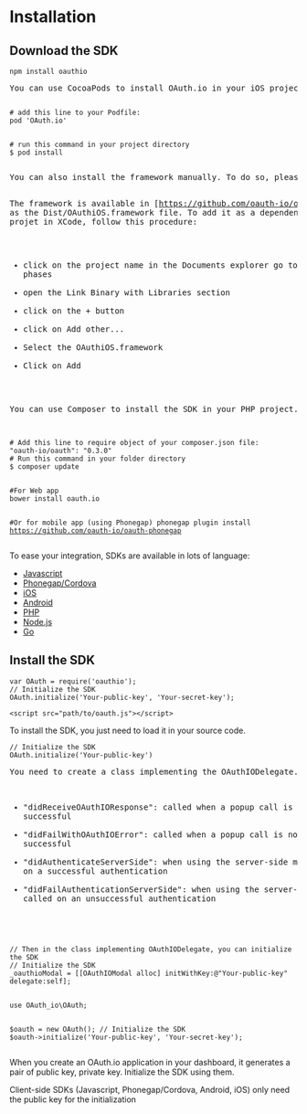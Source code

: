 # Installation

## Download the SDK

<div class="code-block Node">
    <pre><code class="highlight bash">npm install oauthio</code></pre>
</div>

<div class="code-block iOS">
    <pre>
You can use CocoaPods to install OAuth.io in your iOS project
</pre>
</div>

<div class="code-block iOS">
    <pre><code class="highlight bash">
# add this line to your Podfile:
pod 'OAuth.io'
</code></pre>
<pre><code class="highlight bash">
# run this command in your project directory
$ pod install
 </code></pre>
<pre>
You can also install the framework manually. To do so, please follow the following steps: 

The framework is available in [https://github.com/oauth-io/oauth-ios](https://github.com/oauth-io/oauth-ios) as the Dist/OAuthiOS.framework file. To add it as a dependency in your projet in XCode, follow this procedure:

- click on the project name in the Documents explorer
go to Build phases
- open the Link Binary with Libraries section
- click on the + button
- click on Add other...
- Select the OAuthiOS.framework
- Click on Add
</pre>
</div>

<div class="code-block PHP">
    <pre>You can use Composer to install the SDK in your PHP project.
    </pre>
    <pre><code class="highlight bash">
# Add this line to require object of your composer.json file:
"oauth-io/oauth": "0.3.0"
# Run this command in your folder directory
$ composer update
    </code></pre>
</div>

<div class="code-block Javascript">
    <pre><code class="highlight bash">#For Web app
bower install oauth.io

#Or for mobile app (using Phonegap)
phonegap plugin install https://github.com/oauth-io/oauth-phonegap</code></pre>
</div>

To ease your integration, SDKs are available in lots of language:

- [Javascript](https://github.com/oauth-io/oauth-js)
- [Phonegap/Cordova](https://github.com/oauth-io/oauth-phonegap)
- [iOS](https://github.com/oauth-io/oauth-ios)
- [Android](https://github.com/oauth-io/oauth-android)
- [PHP](https://github.com/oauth-io/sdk-php)
- [Node.js](https://github.com/oauth-io/sdk-node)
- [Go](https://github.com/oauth-io/sdk-go)

## Install the SDK

<div class="code-block Node">
    <pre><code class="highlight javascript">var OAuth = require('oauthio');
// Initialize the SDK
OAuth.initialize('Your-public-key', 'Your-secret-key');</code></pre>
</div>

<div class="code-block Javascript Phonegap">
    <pre><code class="highlight html">&lt;script src="path/to/oauth.js"&gt;&lt;/script&gt;</code></pre>
</div>

To install the SDK, you just need to load it in your source code.

<div class="code-block Javascript Phonegap">
    <pre><code class="highlight javascript">// Initialize the SDK
OAuth.initialize('Your-public-key')</code></pre>
</div>

<div class="code-block iOS objectivec">
    <pre>You need to create a class implementing the OAuthIODelegate. This delegate needs you to add the following methods:

- "didReceiveOAuthIOResponse": called when a popup call is successful
- "didFailWithOAuthIOError": called when a popup call is not successful
- "didAuthenticateServerSide": when using the server-side mode, called on a successful authentication
- "didFailAuthenticationServerSide": when using the server-side mode, called on an unsuccessful authentication
</pre>
    <pre><code class="highlight objectivec">
// Then in the class implementing OAuthIODelegate, you can initialize the SDK
// Initialize the SDK
_oauthioModal = [[OAuthIOModal alloc] initWithKey:@"Your-public-key" delegate:self];</code></pre>
</div>

<div class="code-block php PHP">
    <pre><code class="highlight php">
use OAuth_io\OAuth;

$oauth = new OAuth();
// Initialize the SDK
$oauth->initialize('Your-public-key', 'Your-secret-key');
</code></pre>
</div>



When you create an OAuth.io application in your dashboard, it generates a pair of public key, private key. Initialize the SDK using them.

<aside class="notice">Client-side SDKs (Javascript, Phonegap/Cordova, Android, iOS) only need the public key for the initialization</aside>

